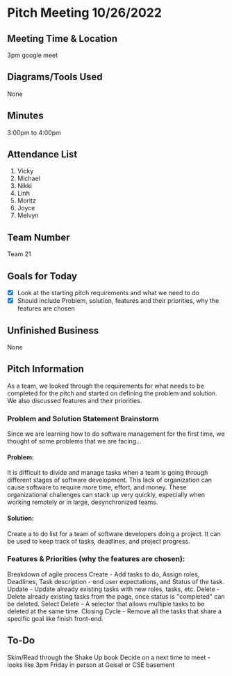 # Pitch Meeting 10/26/2022

## Meeting Time & Location
3pm google meet

## Diagrams/Tools Used
None

## Minutes
3:00pm to 4:00pm

## Attendance List
1. Vicky
2. Michael
3. Nikki
4. Linh
5. Moritz
6. Joyce
7. Melvyn

## Team Number
Team 21
## Goals for Today
- [x] Look at the starting pitch requirements and what we need to do
- [x] Should include Problem, solution, features and their priorities, why the features are chosen

## Unfinished Business
None
 
## Pitch Information
As a team, we looked through the requirements for what needs to be completed for the pitch and started on defining the problem and solution. We also discussed features and their priorities.

### Problem and Solution Statement Brainstorm 
Since we are learning how to do software management for the first time, we thought of some problems that we are facing…

#### Problem: 
It is difficult to divide and manage tasks when a team is going through different stages of software development. This lack of organization can cause software to require more time, effort, and money.
These organizational challenges can stack up very quickly, especially when working remotely or in large, desynchronized  teams.

#### Solution: 
Create a to do list for a team of software developers doing a project.  It can be used to keep track of tasks, deadlines, and project progress.

### Features & Priorities (why the features are chosen):
Breakdown of agile process
Create - Add tasks to do, Assign roles, Deadlines, Task description - end user expectations, and Status of the task.
Update - Update already existing tasks with new roles, tasks, etc.
Delete - Delete already existing tasks from the page, once status is "completed" can be deleted.
Select Delete - A selector that allows multiple tasks to be deleted at the same time.
Closing Cycle - Remove all the tasks that share a specific goal like finish front-end.

## To-Do
Skim/Read through the Shake Up book
Decide on a next time to meet - looks like 3pm Friday in person at Geisel or CSE basement
